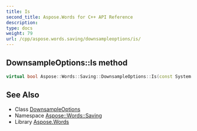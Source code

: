 ```yaml
---
title: Is
second_title: Aspose.Words for C++ API Reference
description: 
type: docs
weight: 79
url: /cpp/aspose.words.saving/downsampleoptions/is/
---
```

## DownsampleOptions::Is method




```cpp
virtual bool Aspose::Words::Saving::DownsampleOptions::Is(const System::TypeInfo &target) const override
```

## See Also

* Class [DownsampleOptions](../)
* Namespace [Aspose::Words::Saving](../../)
* Library [Aspose.Words](../../../)
